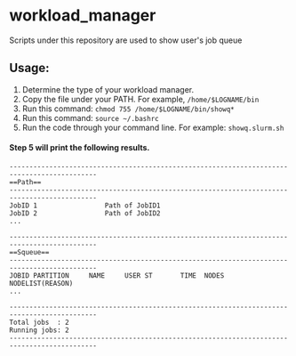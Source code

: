 # workload_manager
Scripts under this repository are used to show user's job queue

## Usage:
1. Determine the type of your workload manager.
2. Copy the file under your PATH. For example, ```/home/$LOGNAME/bin```
3. Run this command: ```chmod 755 /home/$LOGNAME/bin/showq*```
4. Run this command: ```source ~/.bashrc```
5. Run the code through your command line. For example: ```showq.slurm.sh```

#### Step 5 will print the following results.
```
--------------------------------------------------------------------------------------------
==Path==
--------------------------------------------------------------------------------------------
JobID 1                 Path of JobID1
JobID 2                 Path of JobID2
...

--------------------------------------------------------------------------------------------
==Squeue==
--------------------------------------------------------------------------------------------
JOBID PARTITION     NAME     USER ST       TIME  NODES NODELIST(REASON)
...

--------------------------------------------------------------------------------------------
Total jobs  : 2
Running jobs: 2
--------------------------------------------------------------------------------------------
```
